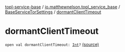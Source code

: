 [topl-service-base](../../index.md) / [io.matthewnelson.topl_service_base](../index.md) / [BaseServiceTorSettings](index.md) / [dormantClientTimeout](./dormant-client-timeout.md)

# dormantClientTimeout

`open val dormantClientTimeout: `[`Int`](https://kotlinlang.org/api/latest/jvm/stdlib/kotlin/-int/index.html)`?` [(source)](https://github.com/05nelsonm/TorOnionProxyLibrary-Android/blob/master/topl-service-base/src/main/java/io/matthewnelson/topl_service_base/BaseServiceTorSettings.kt#L100)